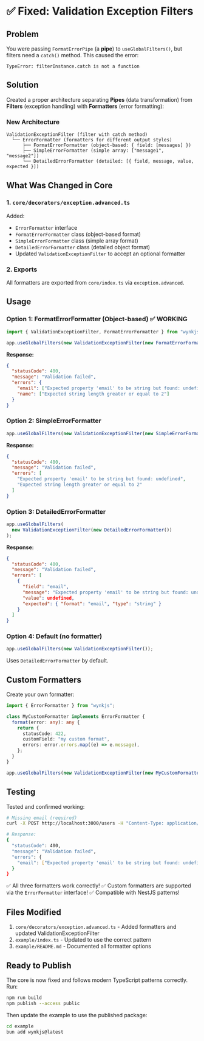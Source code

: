 # ✅ Fixed: Validation Exception Filters

## Problem

You were passing `FormatErrorPipe` (a **pipe**) to `useGlobalFilters()`, but filters need a `catch()` method. This caused the error:

```
TypeError: filterInstance.catch is not a function
```

## Solution

Created a proper architecture separating **Pipes** (data transformation) from **Filters** (exception handling) with **Formatters** (error formatting):

### New Architecture

```
ValidationExceptionFilter (filter with catch method)
  └── ErrorFormatter (formatters for different output styles)
      ├── FormatErrorFormatter (object-based: { field: [messages] })
      ├── SimpleErrorFormatter (simple array: ["message1", "message2"])
      └── DetailedErrorFormatter (detailed: [{ field, message, value, expected }])
```

## What Was Changed in Core

### 1. `core/decorators/exception.advanced.ts`

Added:

- `ErrorFormatter` interface
- `FormatErrorFormatter` class (object-based format)
- `SimpleErrorFormatter` class (simple array format)
- `DetailedErrorFormatter` class (detailed object format)
- Updated `ValidationExceptionFilter` to accept an optional formatter

### 2. Exports

All formatters are exported from `core/index.ts` via `exception.advanced`.

## Usage

### Option 1: FormatErrorFormatter (Object-based) ✅ WORKING

```typescript
import { ValidationExceptionFilter, FormatErrorFormatter } from "wynkjs";

app.useGlobalFilters(new ValidationExceptionFilter(new FormatErrorFormatter()));
```

**Response:**

```json
{
  "statusCode": 400,
  "message": "Validation failed",
  "errors": {
    "email": ["Expected property 'email' to be string but found: undefined"],
    "name": ["Expected string length greater or equal to 2"]
  }
}
```

### Option 2: SimpleErrorFormatter

```typescript
app.useGlobalFilters(new ValidationExceptionFilter(new SimpleErrorFormatter()));
```

**Response:**

```json
{
  "statusCode": 400,
  "message": "Validation failed",
  "errors": [
    "Expected property 'email' to be string but found: undefined",
    "Expected string length greater or equal to 2"
  ]
}
```

### Option 3: DetailedErrorFormatter

```typescript
app.useGlobalFilters(
  new ValidationExceptionFilter(new DetailedErrorFormatter())
);
```

**Response:**

```json
{
  "statusCode": 400,
  "message": "Validation failed",
  "errors": [
    {
      "field": "email",
      "message": "Expected property 'email' to be string but found: undefined",
      "value": undefined,
      "expected": { "format": "email", "type": "string" }
    }
  ]
}
```

### Option 4: Default (no formatter)

```typescript
app.useGlobalFilters(new ValidationExceptionFilter());
```

Uses `DetailedErrorFormatter` by default.

## Custom Formatters

Create your own formatter:

```typescript
import { ErrorFormatter } from "wynkjs";

class MyCustomFormatter implements ErrorFormatter {
  format(error: any): any {
    return {
      statusCode: 422,
      customField: "my custom format",
      errors: error.errors.map((e) => e.message),
    };
  }
}

app.useGlobalFilters(new ValidationExceptionFilter(new MyCustomFormatter()));
```

## Testing

Tested and confirmed working:

```bash
# Missing email (required)
curl -X POST http://localhost:3000/users -H "Content-Type: application/json" -d '{}'

# Response:
{
  "statusCode": 400,
  "message": "Validation failed",
  "errors": {
    "email": ["Expected property 'email' to be string but found: undefined"]
  }
}
```

✅ All three formatters work correctly!
✅ Custom formatters are supported via the `ErrorFormatter` interface!
✅ Compatible with NestJS patterns!

## Files Modified

1. `core/decorators/exception.advanced.ts` - Added formatters and updated ValidationExceptionFilter
2. `example/index.ts` - Updated to use the correct pattern
3. `example/README.md` - Documented all formatter options

## Ready to Publish

The core is now fixed and follows modern TypeScript patterns correctly. Run:

```bash
npm run build
npm publish --access public
```

Then update the example to use the published package:

```bash
cd example
bun add wynkjs@latest
```
